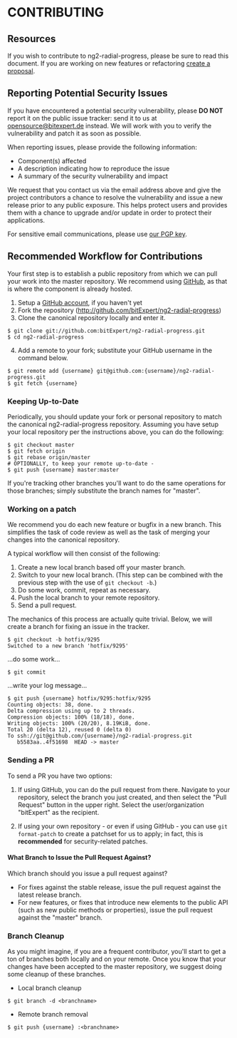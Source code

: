 # CONTRIBUTING

## Resources

If you wish to contribute to ng2-radial-progress, please be sure to
read this document. If you are working on new features or refactoring [create a proposal](https://github.com/bitExpert/ng2-radial-progress/issues/new).

## Reporting Potential Security Issues

If you have encountered a potential security vulnerability, please **DO NOT** report it on the public issue tracker: send it to us at [opensource@bitexpert.de](mailto:opensource@bitexpert.de) instead.
We will work with you to verify the vulnerability and patch it as soon as possible.

When reporting issues, please provide the following information:

- Component(s) affected
- A description indicating how to reproduce the issue
- A summary of the security vulnerability and impact

We request that you contact us via the email address above and give the project contributors a chance to resolve the vulnerability and issue a new release prior to any public exposure.
This helps protect users and provides them with a chance to upgrade and/or update in order to protect their applications.

For sensitive email communications, please use [our PGP key](http://pgp.mit.edu/pks/lookup?op=vindex&search=0x6DE7F8597CECDF13).

## Recommended Workflow for Contributions

Your first step is to establish a public repository from which we can pull your work into the master repository.
We recommend using [GitHub](https://github.com), as that is where the component is already hosted.

1. Setup a [GitHub account](http://github.com/), if you haven't yet
2. Fork the repository (http://github.com/bitExpert/ng2-radial-progress)
3. Clone the canonical repository locally and enter it.

```console
$ git clone git://github.com:bitExpert/ng2-radial-progress.git
$ cd ng2-radial-progress
```

4. Add a remote to your fork; substitute your GitHub username in the command
   below.

```console
$ git remote add {username} git@github.com:{username}/ng2-radial-progress.git
$ git fetch {username}
```

### Keeping Up-to-Date

Periodically, you should update your fork or personal repository to match the canonical ng2-radial-progress repository.
Assuming you have setup your local repository per the instructions above, you can do the following:

```console
$ git checkout master
$ git fetch origin
$ git rebase origin/master
# OPTIONALLY, to keep your remote up-to-date -
$ git push {username} master:master
```

If you're tracking other branches you'll want to do the same operations for those branches; simply substitute the branch names for "master".

### Working on a patch

We recommend you do each new feature or bugfix in a new branch.
This simplifies the task of code review as well as the task of merging your changes into the canonical repository.

A typical workflow will then consist of the following:

1. Create a new local branch based off your master branch.
2. Switch to your new local branch. (This step can be combined with the
   previous step with the use of `git checkout -b`.)
3. Do some work, commit, repeat as necessary.
4. Push the local branch to your remote repository.
5. Send a pull request.

The mechanics of this process are actually quite trivial.
Below, we will create a branch for fixing an issue in the tracker.

```console
$ git checkout -b hotfix/9295
Switched to a new branch 'hotfix/9295'
```

...do some work...

```console
$ git commit
```

...write your log message...

```console
$ git push {username} hotfix/9295:hotfix/9295
Counting objects: 38, done.
Delta compression using up to 2 threads.
Compression objects: 100% (18/18), done.
Writing objects: 100% (20/20), 8.19KiB, done.
Total 20 (delta 12), reused 0 (delta 0)
To ssh://git@github.com/{username}/ng2-radial-progress.git
   b5583aa..4f51698  HEAD -> master
```

### Sending a PR

To send a PR you have two options:

1. If using GitHub, you can do the pull request from there.
Navigate to your repository, select the branch you just created, and then select the "Pull Request" button in the upper right. Select the user/organization "bitExpert" as the recipient.

2. If using your own repository - or even if using GitHub - you can use `git format-patch` to create a patchset for us to apply; in fact, this is **recommended** for security-related patches.

#### What Branch to Issue the Pull Request Against?

Which branch should you issue a pull request against?

- For fixes against the stable release, issue the pull request against the latest release branch.
- For new features, or fixes that introduce new elements to the public API (such as new public methods or properties), issue the pull request against the "master" branch.

### Branch Cleanup

As you might imagine, if you are a frequent contributor, you'll start to get a ton of branches both locally and on your remote.
Once you know that your changes have been accepted to the master repository, we suggest doing some cleanup of these branches.

- Local branch cleanup

```console
$ git branch -d <branchname>
```

- Remote branch removal

```console
$ git push {username} :<branchname>
```
